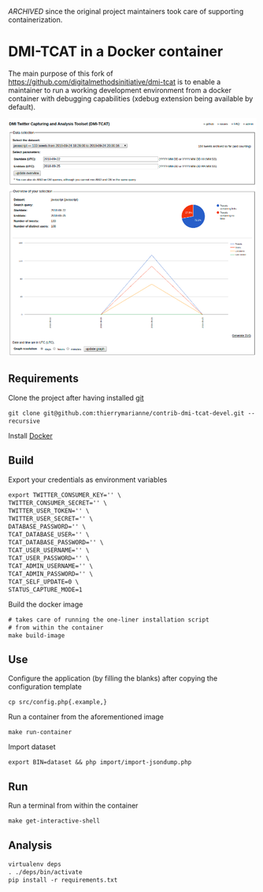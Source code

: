 _*ARCHIVED*_ since the original project maintainers took care of supporting containerization.

# DMI-TCAT in a Docker container

The main purpose of this fork of https://github.com/digitalmethodsinitiative/dmi-tcat
is to enable a maintainer to run a working development environment from a docker container
with debugging capabilities (xdebug extension being available by default).

![Analysis](/build/screenshots/DMI-twitter-capturing-and-analysis-toolset.png)

## Requirements

Clone the project after having installed [git](https://git-scm.org)

```
git clone git@github.com:thierrymarianne/contrib-dmi-tcat-devel.git --recursive
```

Install [Docker](https://www.docker.com/get-started)

## Build

Export your credentials as environment variables

```
export TWITTER_CONSUMER_KEY='' \
TWITTER_CONSUMER_SECRET='' \
TWITTER_USER_TOKEN='' \
TWITTER_USER_SECRET='' \
DATABASE_PASSWORD='' \
TCAT_DATABASE_USER='' \
TCAT_DATABASE_PASSWORD='' \
TCAT_USER_USERNAME='' \
TCAT_USER_PASSWORD='' \
TCAT_ADMIN_USERNAME='' \
TCAT_ADMIN_PASSWORD='' \
TCAT_SELF_UPDATE=0 \
STATUS_CAPTURE_MODE=1
```

Build the docker image

```
# takes care of running the one-liner installation script
# from within the container
make build-image
```

## Use

Configure the application (by filling the blanks) after copying the configuration template

```
cp src/config.php{.example,}
```

Run a container from the aforementioned image

``` 
make run-container
```

Import dataset

```
export BIN=dataset && php import/import-jsondump.php
```

## Run

Run a terminal from within the container

``` 
make get-interactive-shell
```

## Analysis

```
virtualenv deps
. ./deps/bin/activate
pip install -r requirements.txt
```
